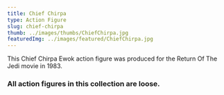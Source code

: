 ```yaml
---
title: Chief Chirpa
type: Action Figure
slug: chief-chirpa
thumb: ../images/thumbs/ChiefChirpa.jpg
featuredImg: ../images/featured/ChiefChirpa.jpg
---
```


This Chief Chirpa Ewok action figure was produced for the Return Of The Jedi movie in 1983.

### All action figures in this collection are loose.